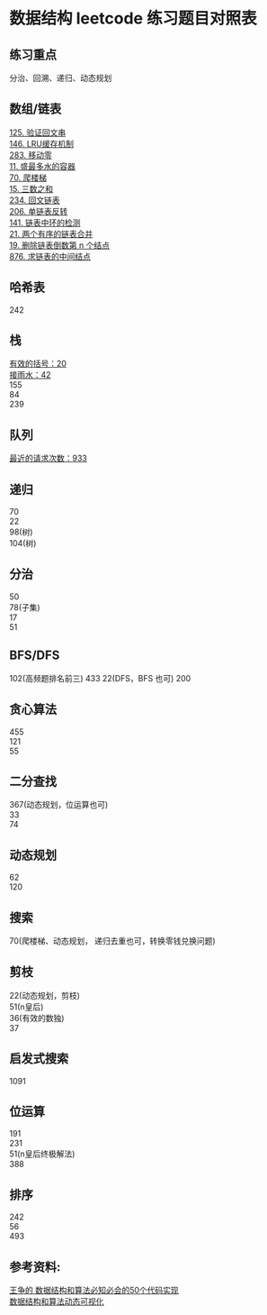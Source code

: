 # 数据结构 leetcode 练习题目对照表

## 练习重点

分治、回溯、递归、动态规划

## 数组/链表

[125. 验证回文串](https://leetcode-cn.com/problems/valid-palindrome)  
[146. LRU缓存机制](https://leetcode-cn.com/problems/lru-cache/)  
[283. 移动零](https://leetcode-cn.com/problems/move-zeroes/)  
[11. 盛最多水的容器](https://leetcode-cn.com/problems/container-with-most-water)   
[70. 爬楼梯](https://leetcode-cn.com/problems/climbing-stairs/)  
[15. 三数之和](https://leetcode-cn.com/problems/3sum/)  
[234. 回文链表](https://leetcode-cn.com/problems/palindrome-linked-list/)  
[206. 单链表反转](https://leetcode-cn.com/problems/reverse-linked-list/)  
[141. 链表中环的检测](https://leetcode-cn.com/problems/linked-list-cycle/)    
[21. 两个有序的链表合并](https://leetcode-cn.com/problems/merge-two-sorted-lists/)  
[19. 删除链表倒数第 n 个结点 ](https://leetcode-cn.com/problems/remove-nth-node-from-end-of-list/)  
[876. 求链表的中间结点](https://leetcode-cn.com/problems/middle-of-the-linked-list/)  

## 哈希表

242  

## 栈

[有效的括号：20](https://leetcode-cn.com/problems/valid-parentheses/)  
[接雨水：42](https://leetcode-cn.com/problems/trapping-rain-water/)  
155  
84  
239  


## 队列

[最近的请求次数：933](https://leetcode-cn.com/problems/number-of-recent-calls/)  


## 递归

70  
22  
98(树)  
104(树)  

## 分治

50  
78(子集)  
17  
51  

## BFS/DFS

102(高频题排名前三)
433
22(DFS，BFS 也可)
200

## 贪心算法

455   
121  
55  

## 二分查找

367(动态规划，位运算也可)  
33  
74  


## 动态规划

62  
120  


## 搜索

70(爬楼梯、动态规划， 递归去重也可，转换零钱兑换问题)  

## 剪枝

22(动态规划，剪枝)  
51(n皇后)  
36(有效的数独)  
37  

## 启发式搜索

1091  

## 位运算

191  
231  
51(n皇后终极解法)  
388

## 排序

242  
56  
493  


## 参考资料:

[王争的 数据结构和算法必知必会的50个代码实现](https://github.com/wangzheng0822/algo)  
[数据结构和算法动态可视化](https://visualgo.net/zh)

